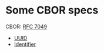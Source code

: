 # Some CBOR specs

CBOR: [RFC 7049](http://tools.ietf.org/html/rfc7049)

- [UUID](uuid.md)
- [Identifier](id.md)
